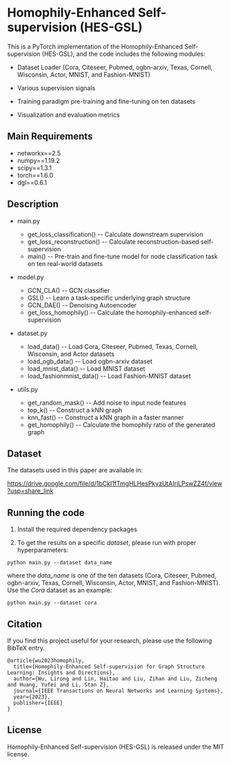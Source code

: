 # Homophily-Enhanced Self-supervision (HES-GSL)


This is a PyTorch implementation of the Homophily-Enhanced Self-supervision (HES-GSL), and the code includes the following modules:

* Dataset Loader (Cora, Citeseer, Pubmed, ogbn-arxiv, Texas, Cornell, Wisconsin, Actor, MNIST, and Fashion-MNIST)

* Various supervision signals

* Training paradigm pre-training and fine-tuning on ten datasets

* Visualization and evaluation metrics 

  

## Main Requirements

* networkx==2.5
* numpy==1.19.2
* scipy==1.3.1
* torch==1.6.0
* dgl==0.6.1



## Description

* main.py  
  * get_loss_classification() -- Calculate downstream supervision
  * get_loss_reconstruction() -- Calculate reconstruction-based self-supervision
  * main() -- Pre-train and fine-tune model for node classification task on ten real-world datasets
* model.py  
  
  * GCN_CLA() -- GCN classifier
  * GSL() -- Learn a task-specific underlying graph structure
  * GCN_DAE() -- Denoising Autoencoder
  * get_loss_homophily() -- Calculate the homophily-enhanced self-supervision
* dataset.py  

  * load_data() -- Load Cora, Citeseer, Pubmed, Texas, Cornell, Wisconsin, and Actor datasets
  * load_ogb_data() -- Load ogbn-arxiv dataset
  * load_mnist_data() -- Load MNIST dataset
  * load_fashionmnist_data() -- Load Fashion-MNIST dataset
* utils.py  
  * get_random_mask() -- Add noise to input node features
  * top_k() -- Construct a kNN graph
  * knn_fast() -- Construct a kNN graph in a faster manner
  * get_homophily() -- Calculate the homophily ratio of the generated graph



## Dataset

The datasets used in this paper are available in:

https://drive.google.com/file/d/1bCkI1fTmgHLHesPkyzUtAIriLPswZZ4f/view?usp=share_link




## Running the code

1. Install the required dependency packages

3. To get the results on a specific *dataset*, please run with proper hyperparameters:

  ```
python main.py --dataset data_name
  ```

where the *data_name* is one of the ten datasets (Cora, Citeseer, Pubmed, ogbn-arxiv, Texas, Cornell, Wisconsin, Actor, MNIST, and Fashion-MNIST). Use the *Cora* dataset as an example: 

```
python main.py --dataset cora
```



## Citation

If you find this project useful for your research, please use the following BibTeX entry.

```
@article{wu2023homophily,
  title={Homophily-Enhanced Self-supervision for Graph Structure Learning: Insights and Directions},
  author={Wu, Lirong and Lin, Haitao and Liu, Zihan and Liu, Zicheng and Huang, Yufei and Li, Stan Z},
  journal={IEEE Transactions on Neural Networks and Learning Systems},
  year={2023},
  publisher={IEEE}
}
```



## License

Homophily-Enhanced Self-supervision (HES-GSL) is released under the MIT license.
